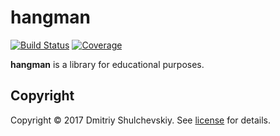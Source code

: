 # hangman

[![Build Status][travis-badge]][travis-url]
[![Coverage][coverage-image]][coverage-url]

**hangman** is a library for educational purposes.

## Copyright

Copyright © 2017 Dmitriy Shulchevskiy. See [license] for details.

[license]: LICENSE

[travis-url]: https://travis-ci.org/dshulchevskii/hangman
[travis-badge]: https://travis-ci.org/dshulchevskii/hangman.svg?branch=master
[coverage-image]: https://codecov.io/gh/dshulchevskii/hangman/branch/master/graph/badge.svg
[coverage-url]: https://codecov.io/gh/dshulchevskii/hangman
